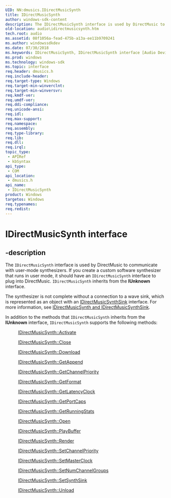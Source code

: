 ```yaml
---
UID: NN:dmusics.IDirectMusicSynth
title: IDirectMusicSynth
author: windows-sdk-content
description: The IDirectMusicSynth interface is used by DirectMusic to communicate with user-mode synthesizers.
old-location: audio\idirectmusicsynth.htm
tech.root: audio
ms.assetid: 08f1056a-fead-475b-a13a-ee11b9709241
ms.author: windowssdkdev
ms.date: 07/30/2018
ms.keywords: IDirectMusicSynth, IDirectMusicSynth interface [Audio Devices], IDirectMusicSynth interface [Audio Devices],described, audio.idirectmusicsynth, audmp-routines_ab253bc7-f9a6-4279-99fb-4e5b2693c94b.xml, dmusics/IDirectMusicSynth
ms.prod: windows
ms.technology: windows-sdk
ms.topic: interface
req.header: dmusics.h
req.include-header: 
req.target-type: Windows
req.target-min-winverclnt: 
req.target-min-winversvr: 
req.kmdf-ver: 
req.umdf-ver: 
req.ddi-compliance: 
req.unicode-ansi: 
req.idl: 
req.max-support: 
req.namespace: 
req.assembly: 
req.type-library: 
req.lib: 
req.dll: 
req.irql: 
topic_type:
 - APIRef
 - kbSyntax
api_type:
 - COM
api_location:
 - dmusics.h
api_name:
 - IDirectMusicSynth
product: Windows
targetos: Windows
req.typenames: 
req.redist: 
---
```


# IDirectMusicSynth interface


## -description


The <code>IDirectMusicSynth</code> interface is used by DirectMusic to communicate with user-mode synthesizers. If you create a custom software synthesizer that runs in user mode, it should have an <code>IDirectMusicSynth</code> interface to plug into DirectMusic. <code>IDirectMusicSynth</code> inherits from the <b>IUnknown</b> interface.

The synthesizer is not complete without a connection to a wave sink, which is represented as an object with an <a href="https://msdn.microsoft.com/11944933-cd95-4979-82b2-2c3875b221b3">IDirectMusicSynthSink</a> interface. For more information, see <a href="https://msdn.microsoft.com/ce9a353b-9e4b-402b-92bb-948200e3c2ef">IDirectMusicSynth and IDirectMusicSynthSink</a>.

In addition to the methods that <code>IDirectMusicSynth</code> inherits from the <b>IUnknown</b> interface, <code>IDirectMusicSynth</code> supports the following methods:
<dl>
<dd>

<a href="https://msdn.microsoft.com/9efdb079-ed24-43b4-844b-344571399de7">IDirectMusicSynth::Activate</a>


</dd>
<dd>

<a href="https://msdn.microsoft.com/275d9ad3-9dde-4cfb-a67f-24da3a0ad2ce">IDirectMusicSynth::Close</a>


</dd>
<dd>

<a href="https://msdn.microsoft.com/2f36654c-25bf-47c3-a4d6-990d427bd1fc">IDirectMusicSynth::Download</a>


</dd>
<dd>

<a href="https://msdn.microsoft.com/fc250e51-2e7d-4406-a8cf-7b7430a0ef7c">IDirectMusicSynth::GetAppend</a>


</dd>
<dd>

<a href="https://msdn.microsoft.com/be49f7eb-f0ab-48b3-9776-79811309fcee">IDirectMusicSynth::GetChannelPriority</a>


</dd>
<dd>

<a href="https://msdn.microsoft.com/4fa55ff5-4f72-4f8b-bf11-64f07b054ff5">IDirectMusicSynth::GetFormat</a>


</dd>
<dd>

<a href="https://msdn.microsoft.com/36690d54-dc88-4e31-8f66-8a0b48be2712">IDirectMusicSynth::GetLatencyClock</a>


</dd>
<dd>

<a href="https://msdn.microsoft.com/9e4ba4e3-5bd7-4a90-a591-8bffaa0265d0">IDirectMusicSynth::GetPortCaps</a>


</dd>
<dd>

<a href="https://msdn.microsoft.com/cf3e97f2-6068-4438-b4c7-5e55ba22bd6e">IDirectMusicSynth::GetRunningStats</a>


</dd>
<dd>

<a href="https://msdn.microsoft.com/15a16b27-7693-4fc6-80ae-e8aedcf879d0">IDirectMusicSynth::Open</a>


</dd>
<dd>

<a href="https://msdn.microsoft.com/96d0a2ef-1265-4e04-bb70-920f4c82058c">IDirectMusicSynth::PlayBuffer</a>


</dd>
<dd>

<a href="https://msdn.microsoft.com/c0aea93c-df92-46e6-9cd7-38235f513924">IDirectMusicSynth::Render</a>


</dd>
<dd>

<a href="https://msdn.microsoft.com/6398f460-4c2e-4995-a606-e95e0488f1cd">IDirectMusicSynth::SetChannelPriority</a>


</dd>
<dd>

<a href="https://msdn.microsoft.com/1585cfcc-2c83-4705-b465-52a621ccc163">IDirectMusicSynth::SetMasterClock</a>


</dd>
<dd>

<a href="https://msdn.microsoft.com/b7a26fc6-11a9-4bb6-944f-dfbc772b4383">IDirectMusicSynth::SetNumChannelGroups</a>


</dd>
<dd>

<a href="https://msdn.microsoft.com/51153ea3-7c61-458a-8879-10efbd678b53">IDirectMusicSynth::SetSynthSink</a>


</dd>
<dd>

<a href="https://msdn.microsoft.com/608ebffe-873a-40ed-a411-245e8b6ceabd">IDirectMusicSynth::Unload</a>


</dd>
</dl>
